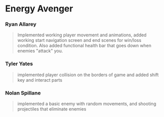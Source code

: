 # Energy Avenger
### Ryan Allarey
> Implemented working player movement and animations, added working start navigation screen and end scenes for win/loss condition. Also added functional health bar that goes down when enemies "attack" you. 
### Tyler Yates
> implemented player collision on the borders of game and added shift key and interact parts
### Nolan Spillane
> implemented a basic enemy with random movements, and shooting projectiles that eliminate enemies
